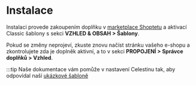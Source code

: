 # Instalace

Instalaci provede zakoupením doplňku v [marketplace Shoptetu](https://doplnky.shoptet.cz/sablona-celestin) a aktivací Classic šablony s sekci <b>VZHLED & OBSAH > Šablony</b>. 

Pokud se změny neprojeví, zkuste znovu načíst stránku vašeho e-shopu a zkontrolujete zda je doplněk aktivní, a to v sekci <b>PROPOJENÍ > Správce doplňků > Vzhled</b>.


:::tip
Naše dokumentace vám pomůže v nastavení Celestinu tak, aby odpovídal naší [ukázkové šabloně](https://celestin.shoptetak.cz)
